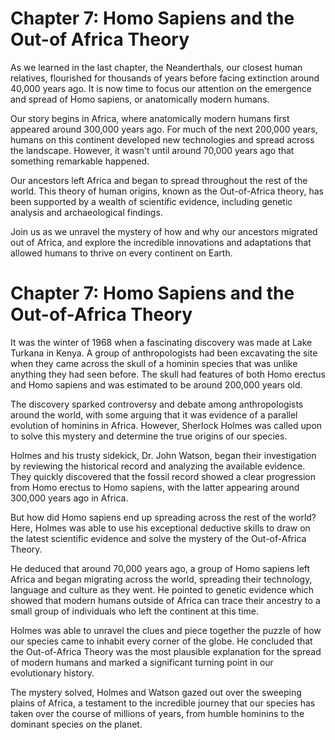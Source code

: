 # Chapter 7: Homo Sapiens and the Out-of Africa Theory

As we learned in the last chapter, the Neanderthals, our closest human relatives, flourished for thousands of years before facing extinction around 40,000 years ago. It is now time to focus our attention on the emergence and spread of Homo sapiens, or anatomically modern humans.

Our story begins in Africa, where anatomically modern humans first appeared around 300,000 years ago. For much of the next 200,000 years, humans on this continent developed new technologies and spread across the landscape. However, it wasn't until around 70,000 years ago that something remarkable happened. 

Our ancestors left Africa and began to spread throughout the rest of the world. This theory of human origins, known as the Out-of-Africa theory, has been supported by a wealth of scientific evidence, including genetic analysis and archaeological findings.

Join us as we unravel the mystery of how and why our ancestors migrated out of Africa, and explore the incredible innovations and adaptations that allowed humans to thrive on every continent on Earth.
# Chapter 7: Homo Sapiens and the Out-of-Africa Theory

It was the winter of 1968 when a fascinating discovery was made at Lake Turkana in Kenya. A group of anthropologists had been excavating the site when they came across the skull of a hominin species that was unlike anything they had seen before. The skull had features of both Homo erectus and Homo sapiens and was estimated to be around 200,000 years old.

The discovery sparked controversy and debate among anthropologists around the world, with some arguing that it was evidence of a parallel evolution of hominins in Africa. However, Sherlock Holmes was called upon to solve this mystery and determine the true origins of our species.

Holmes and his trusty sidekick, Dr. John Watson, began their investigation by reviewing the historical record and analyzing the available evidence. They quickly discovered that the fossil record showed a clear progression from Homo erectus to Homo sapiens, with the latter appearing around 300,000 years ago in Africa.

But how did Homo sapiens end up spreading across the rest of the world? Here, Holmes was able to use his exceptional deductive skills to draw on the latest scientific evidence and solve the mystery of the Out-of-Africa Theory.

He deduced that around 70,000 years ago, a group of Homo sapiens left Africa and began migrating across the world, spreading their technology, language and culture as they went. He pointed to genetic evidence which showed that modern humans outside of Africa can trace their ancestry to a small group of individuals who left the continent at this time.

Holmes was able to unravel the clues and piece together the puzzle of how our species came to inhabit every corner of the globe. He concluded that the Out-of-Africa Theory was the most plausible explanation for the spread of modern humans and marked a significant turning point in our evolutionary history.

The mystery solved, Holmes and Watson gazed out over the sweeping plains of Africa, a testament to the incredible journey that our species has taken over the course of millions of years, from humble hominins to the dominant species on the planet.